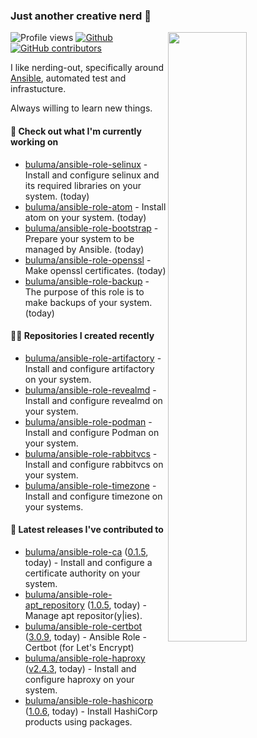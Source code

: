 ### Just another creative nerd 👋


![Profile views](https://gpvc.arturio.dev/buluma) <a href="https://gitstats.me/buluma">
  <img align="right" src="https://github-readme-stats.vercel.app/api?username=buluma&theme=gotham&show_icons=true" width="50%"/>
</a>
[![Github](https://img.shields.io/badge/-buluma-black?style=flat&labelColor=black&logo=github&logoColor=white&include_all_commits=true&count_private=true)](https://gitstats.me/buluma)
[![GitHub contributors](https://img.shields.io/github/contributors/buluma/badges.svg)](https://GitHub.com/buluma/badges/graphs/contributors/)

I like nerding-out, specifically around [Ansible](https://github.com/ansible/ansible), automated test and infrastucture.

Always willing to learn new things.

#### 👷 Check out what I'm currently working on

- [buluma/ansible-role-selinux](https://github.com/buluma/ansible-role-selinux) - Install and configure selinux and its required libraries on your system. (today)
- [buluma/ansible-role-atom](https://github.com/buluma/ansible-role-atom) - Install atom on your system. (today)
- [buluma/ansible-role-bootstrap](https://github.com/buluma/ansible-role-bootstrap) - Prepare your system to be managed by Ansible. (today)
- [buluma/ansible-role-openssl](https://github.com/buluma/ansible-role-openssl) - Make openssl certificates. (today)
- [buluma/ansible-role-backup](https://github.com/buluma/ansible-role-backup) - The purpose of this role is to make backups of your system. (today)

#### 👨‍💻 Repositories I created recently

- [buluma/ansible-role-artifactory](https://github.com/buluma/ansible-role-artifactory) - Install and configure artifactory on your system.
- [buluma/ansible-role-revealmd](https://github.com/buluma/ansible-role-revealmd) - Install and configure revealmd on your system.
- [buluma/ansible-role-podman](https://github.com/buluma/ansible-role-podman) - Install and configure Podman on your system.
- [buluma/ansible-role-rabbitvcs](https://github.com/buluma/ansible-role-rabbitvcs) - Install and configure rabbitvcs on your system.
- [buluma/ansible-role-timezone](https://github.com/buluma/ansible-role-timezone) - Install and configure timezone on your systems.

#### 🚀 Latest releases I've contributed to

- [buluma/ansible-role-ca](https://github.com/buluma/ansible-role-ca) ([0.1.5](https://github.com/buluma/ansible-role-ca/releases/tag/0.1.5), today) - Install and configure a certificate authority on your system.
- [buluma/ansible-role-apt_repository](https://github.com/buluma/ansible-role-apt_repository) ([1.0.5](https://github.com/buluma/ansible-role-apt_repository/releases/tag/1.0.5), today) - Manage apt repositor(y|ies).
- [buluma/ansible-role-certbot](https://github.com/buluma/ansible-role-certbot) ([3.0.9](https://github.com/buluma/ansible-role-certbot/releases/tag/3.0.9), today) - Ansible Role - Certbot (for Let&#39;s Encrypt)
- [buluma/ansible-role-haproxy](https://github.com/buluma/ansible-role-haproxy) ([v2.4.3](https://github.com/buluma/ansible-role-haproxy/releases/tag/v2.4.3), today) - Install and configure haproxy on your system.
- [buluma/ansible-role-hashicorp](https://github.com/buluma/ansible-role-hashicorp) ([1.0.6](https://github.com/buluma/ansible-role-hashicorp/releases/tag/1.0.6), today) - Install HashiCorp products using packages.


